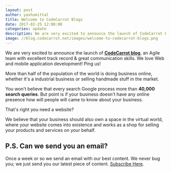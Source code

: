 ```yaml
---
layout: post
author: yashumittal
title: Welcome to CodeCarrot Blogs
date: 2017-02-25 12:00:00
categories: update
description: We are very excited to announce the launch of CodeCarrot blog, an Agile team with excellent track record & great communication skills. We love Web and mobile application development.
image: //blog.codecarrot.net/images/welcome-to-codecarrot-blogs.png
---
```


We are very excited to announce the launch of **[CodeCarrot blog](/blog.codecarrot.net)**, an Agile team with excellent track record & great communication skills. We love Web and mobile application development! Ping us!

More than half of the population of the world is doing business online, whether it's a industrial business or selling handmade stuff in the market.

You won't believe that every search Google process more than **40,000 search queries**. But point is if your business doesn't have any online presence how will people will came to know about your business.

That's right you need a website?

We believe that your business should also own a space in the virtual world, where your website comes into existence and works as a shop for selling your products and services on your behalf.

## P.S. Can we send you an email?

Once a week or so we send an email with our best content. We never bug you; we just send you our latest piece of content. [Subscribe Here](#subscribe).
